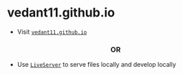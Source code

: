 # vedant11.github.io

- Visit [`vedant11.github.io`](vedant11.github.io)

<h3 align="center" >OR</h3>

- Use [`LiveServer`](https://marketplace.visualstudio.com/items?itemName=ritwickdey.LiveServer) to serve files locally and develop locally
